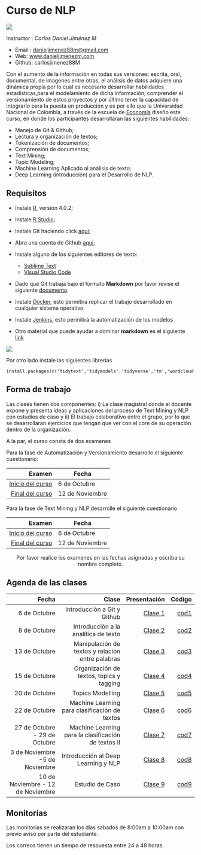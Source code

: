# Curso  de NLP 

![](https://conflictos-ambientales.net/oca_bd/img/Logo%20UN.jpg)


Instructor : *Carlos Daniel Jiménez M*

* Email : danieljimenez88m@gmail.com
* Web: www.danieljimenezm.com
* Github: carlosjimenez88M

Con el aumento de la información en todas sus versiones: escrita, oral, documental, de imagenes entre otras, el análisis de datos adquiere una dinámica propia por lo cual es necesario desarrollar habilidades estadísticas,para el modelamiento de dicha información, comprender el versionamiento de estos proyectos y por último tener la capacidad de integrarlo para la puesta en producción y es por ello que la Universidad Nacional de Colombia, a través de la escuela de [Economía](http://www.fce.unal.edu.co/pec.html)  diseño este curso, en donde los participantes desarrollaran las siguientes habilidades:

* Manejo de Git & Github;
* Lectura y organización de textos;
* Tokenización de documentos;
* Comprensión de documentos;
* Text Mining;
* Topic Modeling;
* Machine Learning Aplicado al análisis de texto;
* Deep Learning (introducción) para el Desarrollo de NLP.


## Requisitos


* Instale [R](https://www.icesi.edu.co/CRAN/), versión 4.0.2;
* Instale [R Studio](https://rstudio.com/products/rstudio/download/);
* Instale Git haciendo click [aquí](https://git-scm.com/);
* Abra una cuenta de Github [aquí](https://github.com/);
* Instale alguno de los siguientes editores de texto:
  + [Sublime Text](https://www.sublimetext.com/3)
  + [Visual Studio Code](https://code.visualstudio.com/download)

* Dado que Git trabaja bajo el formato **Markdown** por favor revise el siguiente [documento](https://guides.github.com/pdfs/markdown-cheatsheet-online.pdf).

* Instale [Docker](https://www.docker.com/), esto permitirá replicar el trabajo desarrollado en cualquier sistema operativo.

* Instale [Jenkins](https://www.jenkins.io/), esto permitirá la automatización de los modelos 


* Otro material que puede ayudar a dominar **markdown** es el siguiente [link](https://docs.github.com/es/github/writing-on-github/basic-writing-and-formatting-syntax)

![](https://miro.medium.com/max/1400/1*t5fqqkzm9lZc4V-hMxh79g.png)

Por otro lado instale las siguientes librerías

```{r}
install.packages(c('tidytext','tidymodels','tidyverse','tm','wordcloud','reshape2','stringr','ggrepel','ggraph','igraph','topicmodels','SnowballC','stopwords','magrittr','widyr','pdftools','lubridate','openNLP','cleanNLP','tidylo'))
```



## Forma de trabajo



Las clases tienen dos componentes: i) La clase magistral donde el docente expone y presenta ideas y aplicaciones del proceso de Text Mining y NLP con estudios de caso y ii) El trabajo colaborativo entre el grupo, por lo que se desarrollaran ejercicios que tengan que ver con el core de su operación dentro de la organización.


A la par, el curso consta de dos examenes 

Para la fase de Automatización y Versionamiento desarrolle el siguiente cuestionario:

|Examen|Fecha|
|-----:|-----|
|[Inicio del curso](https://docs.google.com/forms/d/1vMYu1IS4nJ0Fqnx-vgCxlm9DVg7un7_NJE8Kfekq9yw/edit?ts=5f681b8f)|6 de Octubre|
|[Final del curso](https://docs.google.com/forms/d/1EL2uyevVIEeUBmG7Cr6l3YqkCveBDETWnx58GGcxN2g/edit?ts=5f681ffc)|12 de Noviembre|

Para la fase de Text Mining y NLP desarrolle el siguiente cuestionario

|Examen|Fecha|
|-----:|-----|
|[Inicio del curso](https://docs.google.com/forms/d/1bjiMaLPnIjNCBOLaHDrjvc5UY_AaeJ2WUWz0WyFRWSg/edit)|6 de Octubre|
|[Final del curso](https://docs.google.com/forms/d/1BOJXEjxhyp_UBXhdx1-AqSjPDfBLBBT6Zp_oN3cqtzw/)|12 de Noviembre|


<center>Por favor realice los examenes en las fechas asignadas y escriba su nombre completo.</center>

## Agenda de las clases

|Fecha|Clase|Presentación|Código|
|----:|----:|------------:|----:|
|6 de Octubre|Introducción a Git y Github|[Clase 1](https://github.com/carlosjimenez88M/Github-Class/blob/master/Presentations/Clase-1.pdf)|[cod1]()|
|8 de Octubre|Introducción a la analítica de texto|[Clase 2]()|[cod2]()|
|13 de Octubre|Manipulación de textos y relación entre palabras|[Clase 3]()|[cod3]()|
|15 de Octubre|Organización de textos, topics y tagging|[Clase 4]()|[cod4]()|
|20 de Octubre|Topics Modelling|[Clase 5]()|[cod5]()|
|22 de Octubre|Machine Learning para clasificación de textos|[Clase 6]()|[cod6]()|
|27 de Octubre - 29 de Octubre|Machine Learning para la clasificación de textos II|[Clase 7]()|[cod7]()|
|3 de Noviembre -5 de Noviembre|Introducción al Deep Learning y NLP|[Clase 8]()|[cod8]()|
|10 de Noviembre - 12 de Noviembre|Estudio de Caso|[Clase 9]()|[cod9]()|


## Monitorías

Las monitorias se realizaran los días sabados de 8:00am a 10:00am con previo aviso por parte del estudiante.

Los correos tienen un tiempo de respuesta entre 24 a 48 horas.
















